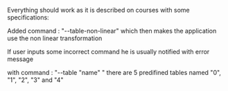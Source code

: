Everything should work as it is described on courses with some specifications:

Added command : "--table-non-linear" which then makes the application use the non linear transformation

If user inputs some incorrect command he is usually notified with error message

with command : "--table "name" " there are 5 predifined tables named "0", "1", "2", "3" and "4" 